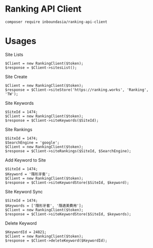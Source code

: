 # Ranking API Client

```
composer require inboundasia/ranking-api-client
```

# Usages

Site Lists

```
$Client = new RankingClient($token);
$response = $Client->sitesList();
```

Site Create

```
$Client = new RankingClient($token);
$response = $Client->siteStore('https://ranking.works', 'Ranking', 'TW');
```

Site Keywords

```
$SiteId = 1474;
$Client = new RankingClient($token);
$response = $Client->siteKeywords($SiteId);
```

Site Rankings

```
$SiteId = 1474;
$SearchEngine = 'google';
$Client = new RankingClient($token);
$response = $Client->siteRankings($SiteId, $SearchEngine);
```

Add Keyword to Site

```
$SiteId = 1474;
$Keyword = '隱形牙套';
$Client = new RankingClient($token);
$response = $Client->siteKeywordStore($SiteId, $keyword);
```

Site Keyword Sync

```
$SiteId = 1474;
$Keywords = ['隱形牙套', '隱適美費用'];
$Client = new RankingClient($token);
$response = $Client->siteKeywordStore($SiteId, $keywords);
```

Delete Keyword

```
$KeywordId = 24821;
$Client = new RankingClient($token);
$response = $Client->deleteKeyword($KeywordId);
```
